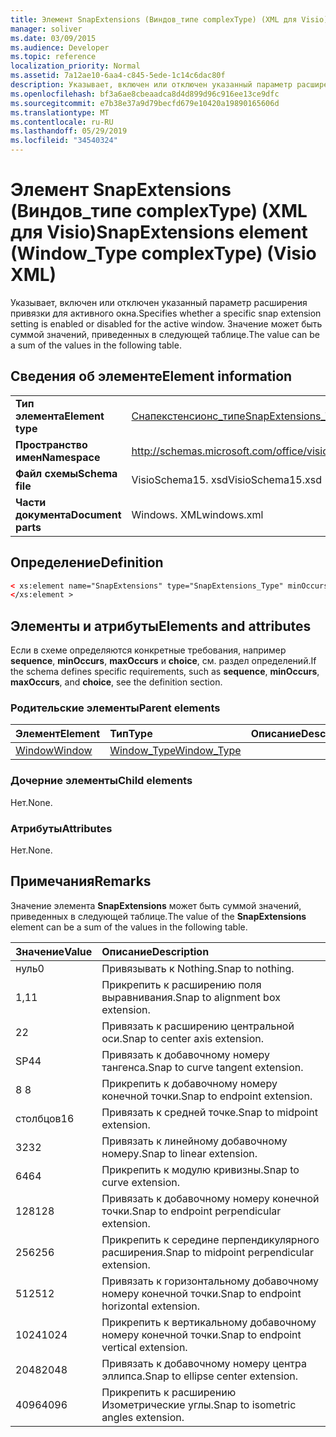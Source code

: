 ```yaml
---
title: Элемент SnapExtensions (Виндов_типе complexType) (XML для Visio)
manager: soliver
ms.date: 03/09/2015
ms.audience: Developer
ms.topic: reference
localization_priority: Normal
ms.assetid: 7a12ae10-6aa4-c845-5ede-1c14c6dac80f
description: Указывает, включен или отключен указанный параметр расширения привязки для активного окна. Значение может быть суммой значений, приведенных в следующей таблице.
ms.openlocfilehash: bf3a6ae8cbeaadca8d4d899d96c916ee13ce9dfc
ms.sourcegitcommit: e7b38e37a9d79becfd679e10420a19890165606d
ms.translationtype: MT
ms.contentlocale: ru-RU
ms.lasthandoff: 05/29/2019
ms.locfileid: "34540324"
---
```

# <a name="snapextensions-element-windowtype-complextype-visio-xml"></a><span data-ttu-id="e8f84-104">Элемент SnapExtensions (Виндов_типе complexType) (XML для Visio)</span><span class="sxs-lookup"><span data-stu-id="e8f84-104">SnapExtensions element (Window_Type complexType) (Visio XML)</span></span>

<span data-ttu-id="e8f84-105">Указывает, включен или отключен указанный параметр расширения привязки для активного окна.</span><span class="sxs-lookup"><span data-stu-id="e8f84-105">Specifies whether a specific snap extension setting is enabled or disabled for the active window.</span></span> <span data-ttu-id="e8f84-106">Значение может быть суммой значений, приведенных в следующей таблице.</span><span class="sxs-lookup"><span data-stu-id="e8f84-106">The value can be a sum of the values in the following table.</span></span>
  
## <a name="element-information"></a><span data-ttu-id="e8f84-107">Сведения об элементе</span><span class="sxs-lookup"><span data-stu-id="e8f84-107">Element information</span></span>

|||
|:-----|:-----|
|<span data-ttu-id="e8f84-108">**Тип элемента**</span><span class="sxs-lookup"><span data-stu-id="e8f84-108">**Element type**</span></span> <br/> |[<span data-ttu-id="e8f84-109">Снапекстенсионс_типе</span><span class="sxs-lookup"><span data-stu-id="e8f84-109">SnapExtensions_Type</span></span>](snapextensions_type-complextypevisio-xml.md) <br/> |
|<span data-ttu-id="e8f84-110">**Пространство имен**</span><span class="sxs-lookup"><span data-stu-id="e8f84-110">**Namespace**</span></span> <br/> |http://schemas.microsoft.com/office/visio/2012/main  <br/> |
|<span data-ttu-id="e8f84-111">**Файл схемы**</span><span class="sxs-lookup"><span data-stu-id="e8f84-111">**Schema file**</span></span> <br/> |<span data-ttu-id="e8f84-112">VisioSchema15. xsd</span><span class="sxs-lookup"><span data-stu-id="e8f84-112">VisioSchema15.xsd</span></span>  <br/> |
|<span data-ttu-id="e8f84-113">**Части документа**</span><span class="sxs-lookup"><span data-stu-id="e8f84-113">**Document parts**</span></span> <br/> |<span data-ttu-id="e8f84-114">Windows. XML</span><span class="sxs-lookup"><span data-stu-id="e8f84-114">windows.xml</span></span>  <br/> |
   
## <a name="definition"></a><span data-ttu-id="e8f84-115">Определение</span><span class="sxs-lookup"><span data-stu-id="e8f84-115">Definition</span></span>

```XML
< xs:element name="SnapExtensions" type="SnapExtensions_Type" minOccurs="0" maxOccurs="1" >
</xs:element >
```

## <a name="elements-and-attributes"></a><span data-ttu-id="e8f84-116">Элементы и атрибуты</span><span class="sxs-lookup"><span data-stu-id="e8f84-116">Elements and attributes</span></span>

<span data-ttu-id="e8f84-117">Если в схеме определяются конкретные требования, например **sequence**, **minOccurs**, **maxOccurs** и **choice**, см. раздел определений.</span><span class="sxs-lookup"><span data-stu-id="e8f84-117">If the schema defines specific requirements, such as **sequence**, **minOccurs**, **maxOccurs**, and **choice**, see the definition section.</span></span> 
  
### <a name="parent-elements"></a><span data-ttu-id="e8f84-118">Родительские элементы</span><span class="sxs-lookup"><span data-stu-id="e8f84-118">Parent elements</span></span>

|<span data-ttu-id="e8f84-119">**Элемент**</span><span class="sxs-lookup"><span data-stu-id="e8f84-119">**Element**</span></span>|<span data-ttu-id="e8f84-120">**Тип**</span><span class="sxs-lookup"><span data-stu-id="e8f84-120">**Type**</span></span>|<span data-ttu-id="e8f84-121">**Описание**</span><span class="sxs-lookup"><span data-stu-id="e8f84-121">**Description**</span></span>|
|:-----|:-----|:-----|
|[<span data-ttu-id="e8f84-122">Window</span><span class="sxs-lookup"><span data-stu-id="e8f84-122">Window</span></span>](window-element-windows_type-complextypevisio-xml.md) <br/> |[<span data-ttu-id="e8f84-123">Window_Type</span><span class="sxs-lookup"><span data-stu-id="e8f84-123">Window_Type</span></span>](window_type-complextypevisio-xml.md) <br/> ||
   
### <a name="child-elements"></a><span data-ttu-id="e8f84-124">Дочерние элементы</span><span class="sxs-lookup"><span data-stu-id="e8f84-124">Child elements</span></span>

<span data-ttu-id="e8f84-125">Нет.</span><span class="sxs-lookup"><span data-stu-id="e8f84-125">None.</span></span>
  
### <a name="attributes"></a><span data-ttu-id="e8f84-126">Атрибуты</span><span class="sxs-lookup"><span data-stu-id="e8f84-126">Attributes</span></span>

<span data-ttu-id="e8f84-127">Нет.</span><span class="sxs-lookup"><span data-stu-id="e8f84-127">None.</span></span>
  
## <a name="remarks"></a><span data-ttu-id="e8f84-128">Примечания</span><span class="sxs-lookup"><span data-stu-id="e8f84-128">Remarks</span></span>

<span data-ttu-id="e8f84-129">Значение элемента **SnapExtensions** может быть суммой значений, приведенных в следующей таблице.</span><span class="sxs-lookup"><span data-stu-id="e8f84-129">The value of the **SnapExtensions** element can be a sum of the values in the following table.</span></span> 
  
|<span data-ttu-id="e8f84-130">**Значение**</span><span class="sxs-lookup"><span data-stu-id="e8f84-130">**Value**</span></span>|<span data-ttu-id="e8f84-131">**Описание**</span><span class="sxs-lookup"><span data-stu-id="e8f84-131">**Description**</span></span>|
|:-----|:-----|
|<span data-ttu-id="e8f84-132">нуль</span><span class="sxs-lookup"><span data-stu-id="e8f84-132">0</span></span>  <br/> |<span data-ttu-id="e8f84-133">Привязывать к Nothing.</span><span class="sxs-lookup"><span data-stu-id="e8f84-133">Snap to nothing.</span></span>  <br/> |
|<span data-ttu-id="e8f84-134">1,1</span><span class="sxs-lookup"><span data-stu-id="e8f84-134">1</span></span>  <br/> |<span data-ttu-id="e8f84-135">Прикрепить к расширению поля выравнивания.</span><span class="sxs-lookup"><span data-stu-id="e8f84-135">Snap to alignment box extension.</span></span>  <br/> |
|<span data-ttu-id="e8f84-136">2</span><span class="sxs-lookup"><span data-stu-id="e8f84-136">2</span></span>  <br/> |<span data-ttu-id="e8f84-137">Привязать к расширению центральной оси.</span><span class="sxs-lookup"><span data-stu-id="e8f84-137">Snap to center axis extension.</span></span>  <br/> |
|<span data-ttu-id="e8f84-138">SP4</span><span class="sxs-lookup"><span data-stu-id="e8f84-138">4</span></span>  <br/> |<span data-ttu-id="e8f84-139">Привязать к добавочному номеру тангенса.</span><span class="sxs-lookup"><span data-stu-id="e8f84-139">Snap to curve tangent extension.</span></span>  <br/> |
|<span data-ttu-id="e8f84-140">8 </span><span class="sxs-lookup"><span data-stu-id="e8f84-140">8</span></span>  <br/> |<span data-ttu-id="e8f84-141">Прикрепить к добавочному номеру конечной точки.</span><span class="sxs-lookup"><span data-stu-id="e8f84-141">Snap to endpoint extension.</span></span>  <br/> |
|<span data-ttu-id="e8f84-142">столбцов</span><span class="sxs-lookup"><span data-stu-id="e8f84-142">16</span></span>  <br/> |<span data-ttu-id="e8f84-143">Привязать к средней точке.</span><span class="sxs-lookup"><span data-stu-id="e8f84-143">Snap to midpoint extension.</span></span>  <br/> |
|<span data-ttu-id="e8f84-144">32</span><span class="sxs-lookup"><span data-stu-id="e8f84-144">32</span></span>  <br/> |<span data-ttu-id="e8f84-145">Привязать к линейному добавочному номеру.</span><span class="sxs-lookup"><span data-stu-id="e8f84-145">Snap to linear extension.</span></span>  <br/> |
|<span data-ttu-id="e8f84-146">64</span><span class="sxs-lookup"><span data-stu-id="e8f84-146">64</span></span>  <br/> |<span data-ttu-id="e8f84-147">Прикрепить к модулю кривизны.</span><span class="sxs-lookup"><span data-stu-id="e8f84-147">Snap to curve extension.</span></span>  <br/> |
|<span data-ttu-id="e8f84-148">128</span><span class="sxs-lookup"><span data-stu-id="e8f84-148">128</span></span>  <br/> |<span data-ttu-id="e8f84-149">Привязать к добавочному номеру конечной точки.</span><span class="sxs-lookup"><span data-stu-id="e8f84-149">Snap to endpoint perpendicular extension.</span></span>  <br/> |
|<span data-ttu-id="e8f84-150">256</span><span class="sxs-lookup"><span data-stu-id="e8f84-150">256</span></span>  <br/> |<span data-ttu-id="e8f84-151">Прикрепить к середине перпендикулярного расширения.</span><span class="sxs-lookup"><span data-stu-id="e8f84-151">Snap to midpoint perpendicular extension.</span></span>  <br/> |
|<span data-ttu-id="e8f84-152">512</span><span class="sxs-lookup"><span data-stu-id="e8f84-152">512</span></span>  <br/> |<span data-ttu-id="e8f84-153">Привязать к горизонтальному добавочному номеру конечной точки.</span><span class="sxs-lookup"><span data-stu-id="e8f84-153">Snap to endpoint horizontal extension.</span></span>  <br/> |
|<span data-ttu-id="e8f84-154">1024</span><span class="sxs-lookup"><span data-stu-id="e8f84-154">1024</span></span>  <br/> |<span data-ttu-id="e8f84-155">Прикрепить к вертикальному добавочному номеру конечной точки.</span><span class="sxs-lookup"><span data-stu-id="e8f84-155">Snap to endpoint vertical extension.</span></span>  <br/> |
|<span data-ttu-id="e8f84-156">2048</span><span class="sxs-lookup"><span data-stu-id="e8f84-156">2048</span></span>  <br/> |<span data-ttu-id="e8f84-157">Привязать к добавочному номеру центра эллипса.</span><span class="sxs-lookup"><span data-stu-id="e8f84-157">Snap to ellipse center extension.</span></span>  <br/> |
|<span data-ttu-id="e8f84-158">4096</span><span class="sxs-lookup"><span data-stu-id="e8f84-158">4096</span></span>  <br/> |<span data-ttu-id="e8f84-159">Прикрепить к расширению Изометрические углы.</span><span class="sxs-lookup"><span data-stu-id="e8f84-159">Snap to isometric angles extension.</span></span>  <br/> |
   

